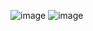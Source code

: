 ![image](https://github.com/davidnhn/exercism-java/assets/34092600/f036414a-72bb-4026-ad43-2c2a4e46ef4c)
![image](https://github.com/davidnhn/exercism-java/assets/34092600/814a658b-f27d-464a-b68d-9c29da6930e7)
